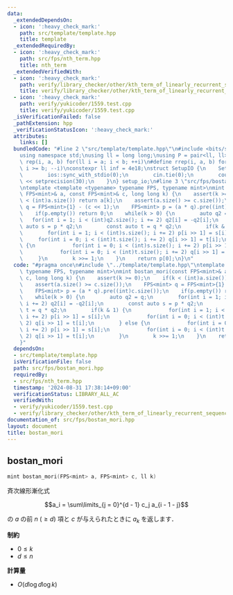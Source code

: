 ```yaml
---
data:
  _extendedDependsOn:
  - icon: ':heavy_check_mark:'
    path: src/template/template.hpp
    title: template
  _extendedRequiredBy:
  - icon: ':heavy_check_mark:'
    path: src/fps/nth_term.hpp
    title: nth_term
  _extendedVerifiedWith:
  - icon: ':heavy_check_mark:'
    path: verify/library_checker/other/kth_term_of_linearly_recurrent_sequence.test.cpp
    title: verify/library_checker/other/kth_term_of_linearly_recurrent_sequence.test.cpp
  - icon: ':heavy_check_mark:'
    path: verify/yukicoder/1559.test.cpp
    title: verify/yukicoder/1559.test.cpp
  _isVerificationFailed: false
  _pathExtension: hpp
  _verificationStatusIcon: ':heavy_check_mark:'
  attributes:
    links: []
  bundledCode: "#line 2 \"src/template/template.hpp\"\n#include <bits/stdc++.h>\n\
    using namespace std;\nusing ll = long long;\nusing P = pair<ll, ll>;\n#define\
    \ rep(i, a, b) for(ll i = a; i < b; ++i)\n#define rrep(i, a, b) for(ll i = a;\
    \ i >= b; --i)\nconstexpr ll inf = 4e18;\nstruct SetupIO {\n    SetupIO() {\n\
    \        ios::sync_with_stdio(0);\n        cin.tie(0);\n        cout << fixed\
    \ << setprecision(30);\n    }\n} setup_io;\n#line 3 \"src/fps/bostan_mori.hpp\"\
    \ntemplate <template <typename> typename FPS, typename mint>\nmint bostan_mori(const\
    \ FPS<mint>& a, const FPS<mint>& c, long long k) {\n    assert(k >= 0);\n    if(k\
    \ < (int)a.size()) return a[k];\n    assert(a.size() >= c.size());\n    FPS<mint>\
    \ q = FPS<mint>{1} - (c << 1);\n    FPS<mint> p = (a * q).pre((int)c.size());\n\
    \    if(p.empty()) return 0;\n    while(k > 0) {\n        auto q2 = q;\n     \
    \   for(int i = 1; i < (int)q2.size(); i += 2) q2[i] = -q2[i];\n        const\
    \ auto s = p * q2;\n        const auto t = q * q2;\n        if(k & 1) {\n    \
    \        for(int i = 1; i < (int)s.size(); i += 2) p[i >> 1] = s[i];\n       \
    \     for(int i = 0; i < (int)t.size(); i += 2) q[i >> 1] = t[i];\n        } else\
    \ {\n            for(int i = 0; i < (int)s.size(); i += 2) p[i >> 1] = s[i];\n\
    \            for(int i = 0; i < (int)t.size(); i += 2) q[i >> 1] = t[i];\n   \
    \     }\n        k >>= 1;\n    }\n    return p[0];\n}\n"
  code: "#pragma once\n#include \"../template/template.hpp\"\ntemplate <template <typename>\
    \ typename FPS, typename mint>\nmint bostan_mori(const FPS<mint>& a, const FPS<mint>&\
    \ c, long long k) {\n    assert(k >= 0);\n    if(k < (int)a.size()) return a[k];\n\
    \    assert(a.size() >= c.size());\n    FPS<mint> q = FPS<mint>{1} - (c << 1);\n\
    \    FPS<mint> p = (a * q).pre((int)c.size());\n    if(p.empty()) return 0;\n\
    \    while(k > 0) {\n        auto q2 = q;\n        for(int i = 1; i < (int)q2.size();\
    \ i += 2) q2[i] = -q2[i];\n        const auto s = p * q2;\n        const auto\
    \ t = q * q2;\n        if(k & 1) {\n            for(int i = 1; i < (int)s.size();\
    \ i += 2) p[i >> 1] = s[i];\n            for(int i = 0; i < (int)t.size(); i +=\
    \ 2) q[i >> 1] = t[i];\n        } else {\n            for(int i = 0; i < (int)s.size();\
    \ i += 2) p[i >> 1] = s[i];\n            for(int i = 0; i < (int)t.size(); i +=\
    \ 2) q[i >> 1] = t[i];\n        }\n        k >>= 1;\n    }\n    return p[0];\n\
    }"
  dependsOn:
  - src/template/template.hpp
  isVerificationFile: false
  path: src/fps/bostan_mori.hpp
  requiredBy:
  - src/fps/nth_term.hpp
  timestamp: '2024-08-31 17:38:14+09:00'
  verificationStatus: LIBRARY_ALL_AC
  verifiedWith:
  - verify/yukicoder/1559.test.cpp
  - verify/library_checker/other/kth_term_of_linearly_recurrent_sequence.test.cpp
documentation_of: src/fps/bostan_mori.hpp
layout: document
title: bostan_mori
---
```


## bostan_mori

```cpp
mint bostan_mori(FPS<mint> a, FPS<mint> c, ll k)
```

斉次線形漸化式

$$a_i = \sum\limits_{j = 0}^{d - 1} c_j a_{i - 1 - j}$$

の $a$ の前 $n ~(\geq d)$ 項と $c$ が与えられたときに $a_k$ を返します．

**制約**

- $0 \leq k$
- $d \leq n$

**計算量**

- $O(d \log d \log k)$
